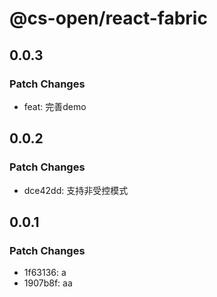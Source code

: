 # @cs-open/react-fabric

## 0.0.3

### Patch Changes

- feat: 完善demo

## 0.0.2

### Patch Changes

- dce42dd: 支持非受控模式

## 0.0.1

### Patch Changes

- 1f63136: a
- 1907b8f: aa
